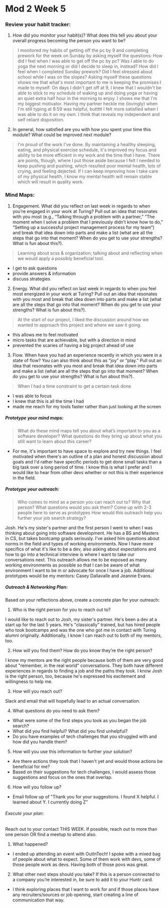 # Mod 2 Week 5

### Review your habit tracker:
1. How did you monitor your habit(s)? What does this tell you about your overall progress becoming the person you want to be?
> I monitored my habits of getting off the pc by 9 and completing prework for the week on Sunday by asking myself the questions: How did I feel when I was able to get off the pc by pc? Was I able to do yoga the next morning or did I decide to sleep in, instead? How did I feel when I completed Sunday prework? Did I feel stressed about school while I was on the slopes? Asking myself these questions shows me that what's most important to me is keeping the promises I made to myself. On days I didn't get off at 9, I knew that I wouldn't be able to stick to my schedule of waking up and doing yoga or having an quiet extra half hour in the morning to enjoy. I shows me that I'm my biggest motivator. Having my partner heckle me (lovingly) when I'm still typing at 8:59 was helpful, buttttt I felt more satisfied when I was able to do it on my own. I think that reveals my independent and self reliant disposition.

2. In general, how satisfied are you with how you spent your time this module? What could be improved next module?
> I'm proud of the work I've done. By maintaining a healthy sleeping, eating, and physical exercise schedule, it's improved my focus and ability to be more efficient in my work and the time that I have. There are points, though, where I put those aside because I felt I needed to keep pushing and pushing, which resulted poor mental health, lots of crying, and feeling dejected. If I can keep improving how I take care of my physical health, I know my mental health will remain stable which will result in quality work.

### Mind Maps:

1. Engagement. What did you reflect on last week in regards to when you’re engaged in your work at Turing? Pull out an idea that resonates with you most (e.g., “Talking through a problem with a partner,” “The moment when I solve a problem that I previously didn’t know how to do,” “Setting up a successful project management process for my team”) and break that idea down into parts and make a list (what are all the steps that go into that moment? When do you get to use your strengths? What is fun about this?).

> Learning about scss & organization; talking about and reflecting when we would apply a possibly beneficial tool.
  - I get to ask questions
  - provide answers & information
  - discuss strategies

2. Energy. What did you reflect on last week in regards to when you feel most energized in your work at Turing? Pull out an idea that resonates with you most and break that idea down into parts and make a list (what are all the steps that go into that moment? When do you get to use your strengths? What is fun about this?).

> At the start of our project, I liked the discussion around how we wanted to approach this project and where we saw it going.
 - this allows me to feel motivated
 - micro tasks that are achievable, but with a direction in mind
 - prevented the scaries of having a big project ahead of use

3. Flow. When have you had an experience recently in which you were in a state of flow? You can also think about this as “joy” or “play.” Pull out an idea that resonates with you most and break that idea down into parts and make a list (what are all the steps that go into that moment? When do you get to use your strengths? What is fun about this?).

> When I had a time constraint to get a certain task done
  - I was able to focus
  - I knew that this is all the time I had
  - made me reach for my tools faster rather than just looking at the screen

##### Prototype your mind maps:

> What do these mind maps tell you about what’s important to you as a software developer? What questions do they bring up about what you still want to learn about this career?

- For me, it's important to have space to explore and try new things. I feel motivated when there's an outline of a plan and honest discussion about goals and I'd rather have specific periods to get done small tasks than a big task over a long period of time. I know this is what I prefer and I would like to hear from other devs whether or not this is their experience in the field.

##### Prototype your outreach:

> Who comes to mind as a person you can reach out to? Why that person? What questions would you ask them? Come up with 2-3 people here to serve as prototypes
How would this outreach help you further your job search strategy?

Josh. He's my sister's partner and the first person I went to when I was thinking about going into software development. He has a BS and Masters in CS, but takes bootcamp grads seriously. I've asked him questions about norms in the field and types of working environments. Now I have more specifics of what it's like to be a dev, also asking about expectations and how to go into a technical interview is where I want to take our conversations next. This outreach allows me to be exposed as many working environments as possible so that I can be aware of what environment I want to be in or advocate for once I have a job. Additional prototypes would be my mentors: Casey Dallavalle and Jeannie Evans.


##### Outreach & Networking Plan:

Based on your reflections above, create a concrete plan for your outreach:

1. Who is the right person for you to reach out to?  

I would like to reach out to Josh, my sister's partner. He's been a dev at a start up for the last 5 years. He's "classically" trained, but has hired people who took bootcamps and was the one who got me in contact with Turing alumni originally. Additionally, I know I can reach out to both of my mentors, too.

2. How will you find them? How do you know they’re the right person?

I know my mentors are the right people because both of them are very good about "remember, in the real world" conversations. They both have different experiences in regards to finding a job and the paths they took. I know Josh is the right person, too, because he's expressed his excitement and willingness to help me.

3. How will you reach out?

Slack and email that will hopefully lead to an actual conversation.

4. What questions do you need to ask them?

- What were some of the first steps you took as you began the job search?
- What did you find helpful? What did you find unhelpful?
- Do you have examples of tech challenges that you struggled with and how did you handle them?

5. How will you use this information to further your solution?

- Are there actions they took that I haven't yet and would those actions be beneficial for me?
- Based on their suggestions for tech challenges, I would assess those suggestions and focus on the ones that overlap.

6. How will you follow up?

- Email follow up of "Thank you for your suggestions. I found X helpful. I learned about Y. I currently doing Z"


###### Execute your plan:

Reach out to your contact THIS WEEK. If possible, reach out to more than one person OR find a meetup to attend also.

1. What happened?

- I ended up attending an event with OutInTech! I spoke with a mixed bag of people about what to expect. Some of them work with devs, some of those people work as devs. Having both of those povs was great.

2. What other next steps should you take? If this is a person connected to a company you’re interested in, be sure to add it to your Huntr card.

- I think exploring places that I want to work for and if those places have any recruiters/sources or job opening, start creating a line of communication that way. 
